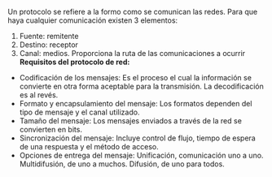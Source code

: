 Un protocolo se refiere a la formo como se comunican las redes.
Para que haya cualquier comunicación existen 3 elementos:
1. Fuente: remitente
2. Destino: receptor
3. Canal: medios. Proporciona la ruta de las comunicaciones a ocurrir
**Requisitos del protocolo de red:**
- Codificación de los mensajes: Es el proceso el cual la información se convierte en otra forma aceptable para la transmisión. La decodificación es al revés.
- Formato y encapsulamiento del mensaje: Los formatos dependen del tipo de mensaje y el canal utilizado.
- Tamaño del mensaje: Los mensajes enviados a través de la red se convierten en bits.
- Sincronización del mensaje: Incluye control de flujo, tiempo de espera de una respuesta y el método de acceso.
- Opciones de entrega del mensaje: Unificación, comunicación uno a uno. Multidifusión, de uno a muchos. Difusión, de uno para todos.
